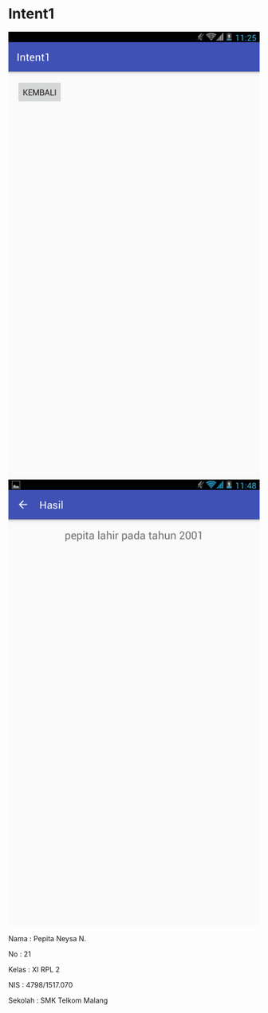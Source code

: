 # Intent1

![ScreenShot](https://github.com/pepitan/Intent1/blob/master/Screenshot_2017-01-29-11-25-47.png)
![ScreenShot](https://github.com/pepitan/Intent1/blob/master/Screenshot_2017-01-29-11-48-17.png)

Nama : Pepita Neysa N.

No : 21

Kelas : XI RPL 2

NIS : 4798/1517.070

Sekolah : SMK Telkom Malang
